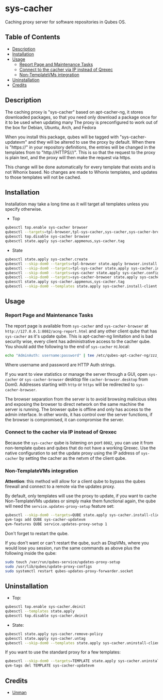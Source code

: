 # sys-cacher

Caching proxy server for software repositories in Qubes OS.

## Table of Contents

* [Description](#description)
* [Installation](#installation)
* [Usage](#usage)
  * [Report Page and Maintenance Tasks](#report-page-and-maintenance-tasks)
  * [Connect to the cacher via IP instead of Qrexec](#connect-to-the-cacher-via-ip-instead-of-qrexec)
  * [Non-TemplateVMs integration](#non-templatevms-integration)
* [Uninstallation](#uninstallation)
* [Credits](#credits)

## Description

The caching proxy is "sys-cacher" based on apt-cacher-ng, it stores downloaded
packages, so that you need only download a package once for it to be used when
updating many  The proxy is preconfigured to work out of the box
for Debian, Ubuntu, Arch, and Fedora

When you install this package, qubes will be tagged with "sys-cacher-updatevm"
and they will be altered to use the proxy by default. When there is "https://"
in your repository definitions, the entries will be changed in the templates
from to "http://HTTPS///". This is so that the request to the proxy is plain
text, and the proxy will then make the request via https.

This change will be done automatically for every template that exists and is
not Whonix based. No changes are made to Whonix templates, and updates to
those templates will not be cached.

## Installation

Installation may take a long time as it will target all templates unless you
specify otherwise.

- Top
```sh
qubesctl top.enable sys-cacher browser
qubesctl --targets=tpl-browser,tpl-sys-cacher,sys-cacher,sys-cacher-browser state.apply
qubesctl top.disable sys-cacher browser
qubesctl state.apply sys-cacher.appmenus,sys-cacher.tag
```

- State
<!-- pkg:begin:post-install -->
```sh
qubesctl state.apply sys-cacher.create
qubesctl --skip-dom0 --targets=tpl-browser state.apply browser.install
qubesctl --skip-dom0 --targets=tpl-sys-cacher state.apply sys-cacher.install
qubesctl --skip-dom0 --targets=sys-cacher state.apply sys-cacher.configure
qubesctl --skip-dom0 --targets=sys-cacher-browser state.apply sys-cacher.configure-browser
qubesctl state.apply sys-cacher.appmenus,sys-cacher.tag
qubesctl --skip-dom0 --templates state.apply sys-cacher.install-client
```
<!-- pkg:end:post-install -->

## Usage

### Report Page and Maintenance Tasks

The report page is available from `sys-cacher` and `sys-cacher-browser` at
`http://127.0.0.1:8082/acng-report.html` and any other client qube that has
`sys-cacher` as it's update qube. This is apt-cacher-ng limitation and is bad
security wise, every client has administrative access to the cacher qube.  You
should add the following to the end of `sys-cacher` rc.local:
```sh
echo "AdminAuth: username:password" | tee /etc/qubes-apt-cacher-ng/zzz_security.conf
```
Where username and password are HTTP Auth strings.

If you want to view statistics or manage the server through a GUI, open
`sys-cacher` or `sys-cacher-browser` desktop file `cacher-browser.desktop`
from Dom0. Addresses starting with `http` or `https` will be redirected
to `sys-cacher-browser`.

The browser separation from the server is to avoid browsing malicious sites
and exposing the browser to direct network on the same machine the server is
running. The browser qube is offline and only has access to the admin
interface. In other words, it has control over the server functions, if the
browser is compromised, it can compromise the server.

### Connect to the cacher via IP instead of Qrexec

Because the `sys-cacher` qube is listening on port `8082`, you can use it from
non-template qubes and qubes that do not have a working Qrexec. Use the native
configuration to set the update proxy using the IP address of `sys-cacher` by
setting the cacher as the netvm of the client qube.

### Non-TemplateVMs integration

**Attention**: this method will allow for a client qube to bypass the qubes
firewall and connect to a remote via the updates proxy.

By default, only templates will use the proxy to update, if you want to cache
Non-TemplateVMs updates or simply make them functional again, the qube will
need the `service.updates-proxy-setup` feature set:
```sh
qubesctl --skip-dom0 --targets=QUBE state.apply sys-cacher.install-client
qvm-tags add QUBE sys-cacher-updatevm
qvm-features QUBE service.updates-proxy-setup 1
```
Don't forget to restart the qube.

If you don't want or can't restart the qube, such as DispVMs, where you would
lose you session, run the same commands as above plus the following inside the
qube:
```sh
sudo touch /var/run/qubes-service/updates-proxy-setup
sudo /usr/lib/qubes/update-proxy-configs
sudo systemctl restart qubes-updates-proxy-forwarder.socket
```

## Uninstallation

- Top:
```sh
qubesctl top.enable sys-cacher.deinit
qubesctl --templates state.apply
qubesctl top.disable sys-cacher.deinit
```

- State:
```sh
qubesctl state.apply sys-cacher.remove-policy
qubesctl state.apply sys-cacher.untag
qubesctl --skip-dom0 --templates state.apply sys-cacher.uninstall-client
```

If you want to use the standard proxy for a few templates:
```sh
qubesctl --skip-dom0 --targets=TEMPLATE state.apply sys-cacher.uninstall-client
qvm-tags del TEMPLATE sys-cacher-updatevm
```

## Credits

- [Unman](https://github.com/unman/shaker/tree/main/cacher)
